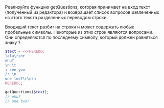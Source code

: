 Реализуйте функцию getQuestions, которая принимает на вход текст (полученный из редактора) и возвращает список вопросов извлеченных из этого текста разделенных переводом строки.

Входящий текст разбит на строки и может содержать любые пробельные символы. Некоторые из этих строк являются вопросами. Они определяются по последнему символу, который должен равняться знаку ?.
```php
$text = <<<HEREDOC
lala\r\nr
ehu?
\n \t
i see you
/r \n
one two?\r\n\n
HEREDOC;

getQuestions($text);
// ehu?
// one two?